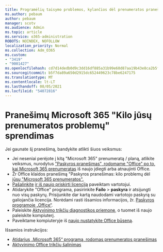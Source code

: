 ```yaml
---
title: Programėlių taisymo problemos, kylančios dėl prenumeratos pranešimo, sprendimas
ms.author: pebaum
author: pebaum
manager: scotv
ms.audience: Admin
ms.topic: article
ms.service: o365-administration
ROBOTS: NOINDEX, NOFOLLOW
localization_priority: Normal
ms.collection: Adm_O365
ms.custom:
- "3419"
- "9001427"
ms.openlocfilehash: cd7d14dedb0d9c3dd16df885a31b99e60d87aa19b43e8ca2b5f46e6ce7b5e035
ms.sourcegitcommit: b5f7da89a650d2915dc652449623c78be6247175
ms.translationtype: MT
ms.contentlocale: lt-LT
ms.lasthandoff: 08/05/2021
ms.locfileid: "54072816"
---
```

# <a name="fixing-the-microsoft-365-apps-weve-run-into-a-problem-with-your-subscription-message"></a>Pranešimų Microsoft 365 "Kilo jūsų prenumeratos problemų" sprendimas

Jei gaunate šį pranešimą, bandykite atlikti šiuos veiksmus:

- Jei neseniai perėjote į kitą "Microsoft 365" prenumeratą / planą, atlikite veiksmus, nurodytus ["Paskyros pranešimas", rodomame "Office" po to, kai Microsoft 365 prenumeratas](https://support.office.com/article/account-notice-appears-in-office-after-switching-office-365-plans-857dc33a-1efc-4ce7-ac3f-ef616314e27d) iš naujo įdiegti arba atnaujinti Office.
- Žr Office klaidos pranešimą "Paskyros pranešimas: kilo problemų dėl [jūsų "Microsoft 365 prenumeratos".](https://support.office.com/article/office-error-account-notice-we-ve-run-into-a-problem-with-your-office-365-subscription-17f71ecb-f53c-4f3d-ae18-7230ca1594c1) 
- [Pašalinkite](https://docs.microsoft.com/microsoft-365/admin/manage/remove-licenses-from-users) [ir iš naujo priskirti licenciją](https://docs.microsoft.com/microsoft-365/admin/manage/assign-licenses-to-users) paveiktam vartotojui.
- Atidarykite "Office" programa, pasirinkite **Failo**  >  **paskyra** ir atsijungti nuo visų paskyrų. Prisijunkite dar kartą naudodami vartotojo paskyrą su galiojančia licencija. Norėdami rasti išsamios informacijos, žr. [Paskyros programoje „Office“](https://support.office.com/article/628ea040-f265-49de-b986-be09c3ebf8a9).
- Paleiskite [Aktyvinimo trikčių diagnostikos priemonę](https://aka.ms/SARA-OfficeActivation-Alchemy), o tuomet iš naujo paleiskite kompiuterį.
- Paveiktame kompiuteryje iš [naujo nustatykite Office būseną](https://docs.microsoft.com/office365/troubleshoot/activation/reset-office-365-proplus-activation-state).

Išsamios instrukcijos:
- [Atidarius „Microsoft 365“ programą, rodomas prenumeratos pranešimas](https://support.office.com/article/4cabe32c-f594-4c0e-9191-3d3ade10cceb)
- [Aktyvinimo Office trikčių šalinimas](https://support.office.com/article/0d23d3c0-c19c-4b2f-9845-5344fedc4380)
